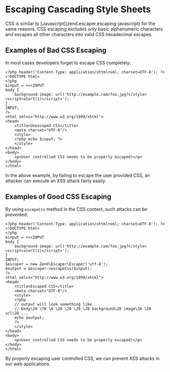 # Escaping Cascading Style Sheets

CSS is similar to \[Javascript\](zend.escaper.escaping-javascript) for the same reasons. CSS
escaping excludes only basic alphanumeric characters and escapes all other characters into valid CSS
hexadecimal escapes.

## Examples of Bad CSS Escaping

In most cases developers forget to escape CSS completely:

``` sourceCode
<?php header('Content-Type: application/xhtml+xml; charset=UTF-8'); ?>
<!DOCTYPE html>
<?php
$input = <<<INPUT
body {
    background-image: url('http://example.com/foo.jpg?</style><script>alert(1)</script>');
}
INPUT;
?>
<html xmlns="http://www.w3.org/1999/xhtml">
<head>
    <title>Unescaped CSS</title>
    <meta charset="UTF-8"/>
    <style>
    <?php echo $input; ?>
    </style>
</head>
<body>
    <p>User controlled CSS needs to be properly escaped!</p>
</body>
</html>
```

In the above example, by failing to escape the user provided CSS, an attacker can execute an XSS
attack fairly easily.

## Examples of Good CSS Escaping

By using `escapeCss` method in the CSS context, such attacks can be prevented:

``` sourceCode
<?php header('Content-Type: application/xhtml+xml; charset=UTF-8'); ?>
<!DOCTYPE html>
<?php
$input = <<<INPUT
body {
    background-image: url('http://example.com/foo.jpg?</style><script>alert(1)</script>');
}
INPUT;
$escaper = new Zend\Escaper\Escaper('utf-8');
$output = $escaper->escapeCss($input);
?>
<html xmlns="http://www.w3.org/1999/xhtml">
<head>
    <title>Escaped CSS</title>
    <meta charset="UTF-8"/>
    <style>
    <?php
    // output will look something like
    // body\20 \7B \A \20 \20 \20 \20 background\2D image\3A \20 url\28 ...
    echo $output;
    ?>
    </style>
</head>
<body>
    <p>User controlled CSS needs to be properly escaped!</p>
</body>
</html>
```

By properly escaping user controlled CSS, we can prevent XSS attacks in our web applications.
